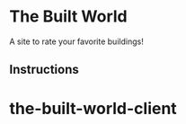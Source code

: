 
# The Built World

A site to rate your favorite buildings!

## Instructions
# the-built-world-client
